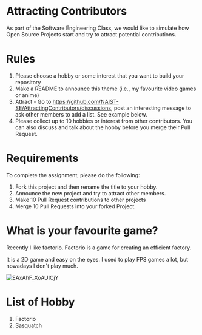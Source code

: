 # Attracting Contributors
As part of the Software Engineering Class, we would like to simulate how Open Source Projects start and try to attract potential contributions.

# Rules

1. Please choose a hobby or some interest that you want to build your repository
2. Make a README to announce this theme (i.e., my favourite video games or anime)
3. Attract - Go to https://github.com/NAIST-SE/AttractingContributors/discussions, post an interesting message to ask other members to add a list. See example below.
4. Please collect up to 10 hobbies or interest from other contributors. You can also discuss and talk about the hobby before you merge their Pull Request.

# Requirements
To complete the assignment, please do the following:
1. Fork this project and then rename the title to your hobby. 
2. Announce the new project and try to attract other members.
3. Make 10 Pull Request contributions to other projects
4. Merge 10 Pull Requests into your forked Project.

# What is your favourite game? 
Recently I like factorio. Factorio is a game for creating an efficient factory.

It is a 2D game and easy on the eyes. I used to play FPS games a lot, but nowadays I don't play much.

![EAxAhF_XoAUICjY](https://user-images.githubusercontent.com/69418560/174502093-7eb30d9a-945e-4845-9b51-cbbe21dd0250.jpg)

# List of Hobby
1. Factorio
2. Sasquatch
